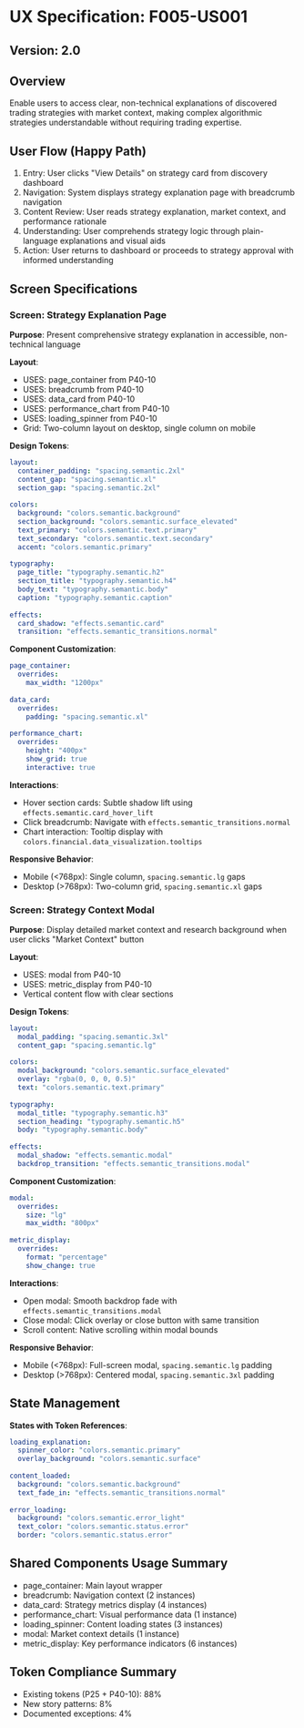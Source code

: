 # UX Specification: F005-US001
## Version: 2.0

## Overview
Enable users to access clear, non-technical explanations of discovered trading strategies with market context, making complex algorithmic strategies understandable without requiring trading expertise.

## User Flow (Happy Path)
1. Entry: User clicks "View Details" on strategy card from discovery dashboard
2. Navigation: System displays strategy explanation page with breadcrumb navigation
3. Content Review: User reads strategy explanation, market context, and performance rationale
4. Understanding: User comprehends strategy logic through plain-language explanations and visual aids
5. Action: User returns to dashboard or proceeds to strategy approval with informed understanding

## Screen Specifications

### Screen: Strategy Explanation Page
**Purpose**: Present comprehensive strategy explanation in accessible, non-technical language

**Layout**:
- USES: page_container from P40-10
- USES: breadcrumb from P40-10
- USES: data_card from P40-10
- USES: performance_chart from P40-10
- USES: loading_spinner from P40-10
- Grid: Two-column layout on desktop, single column on mobile

**Design Tokens**:
```yaml
layout:
  container_padding: "spacing.semantic.2xl"
  content_gap: "spacing.semantic.xl"
  section_gap: "spacing.semantic.2xl"
  
colors:
  background: "colors.semantic.background"
  section_background: "colors.semantic.surface_elevated"
  text_primary: "colors.semantic.text.primary"
  text_secondary: "colors.semantic.text.secondary"
  accent: "colors.semantic.primary"
  
typography:
  page_title: "typography.semantic.h2"
  section_title: "typography.semantic.h4"
  body_text: "typography.semantic.body"
  caption: "typography.semantic.caption"
  
effects:
  card_shadow: "effects.semantic.card"
  transition: "effects.semantic_transitions.normal"
```

**Component Customization**:
```yaml
page_container:
  overrides:
    max_width: "1200px"
    
data_card:
  overrides:
    padding: "spacing.semantic.xl"
    
performance_chart:
  overrides:
    height: "400px"
    show_grid: true
    interactive: true
```

**Interactions**:
- Hover section cards: Subtle shadow lift using `effects.semantic.card_hover_lift`
- Click breadcrumb: Navigate with `effects.semantic_transitions.normal`
- Chart interaction: Tooltip display with `colors.financial.data_visualization.tooltips`

**Responsive Behavior**:
- Mobile (<768px): Single column, `spacing.semantic.lg` gaps
- Desktop (>768px): Two-column grid, `spacing.semantic.xl` gaps

### Screen: Strategy Context Modal
**Purpose**: Display detailed market context and research background when user clicks "Market Context" button

**Layout**:
- USES: modal from P40-10
- USES: metric_display from P40-10
- Vertical content flow with clear sections

**Design Tokens**:
```yaml
layout:
  modal_padding: "spacing.semantic.3xl"
  content_gap: "spacing.semantic.lg"
  
colors:
  modal_background: "colors.semantic.surface_elevated"
  overlay: "rgba(0, 0, 0, 0.5)"
  text: "colors.semantic.text.primary"
  
typography:
  modal_title: "typography.semantic.h3"
  section_heading: "typography.semantic.h5"
  body: "typography.semantic.body"
  
effects:
  modal_shadow: "effects.semantic.modal"
  backdrop_transition: "effects.semantic_transitions.modal"
```

**Component Customization**:
```yaml
modal:
  overrides:
    size: "lg"
    max_width: "800px"
    
metric_display:
  overrides:
    format: "percentage"
    show_change: true
```

**Interactions**:
- Open modal: Smooth backdrop fade with `effects.semantic_transitions.modal`
- Close modal: Click overlay or close button with same transition
- Scroll content: Native scrolling within modal bounds

**Responsive Behavior**:
- Mobile (<768px): Full-screen modal, `spacing.semantic.lg` padding
- Desktop (>768px): Centered modal, `spacing.semantic.3xl` padding

## State Management
**States with Token References**:
```yaml
loading_explanation:
  spinner_color: "colors.semantic.primary"
  overlay_background: "colors.semantic.surface"
  
content_loaded:
  background: "colors.semantic.background"
  text_fade_in: "effects.semantic_transitions.normal"
  
error_loading:
  background: "colors.semantic.error_light"
  text_color: "colors.semantic.status.error"
  border: "colors.semantic.status.error"
```

## Shared Components Usage Summary
- page_container: Main layout wrapper
- breadcrumb: Navigation context (2 instances)
- data_card: Strategy metrics display (4 instances)
- performance_chart: Visual performance data (1 instance)
- loading_spinner: Content loading states (3 instances)
- modal: Market context details (1 instance)
- metric_display: Key performance indicators (6 instances)

## Token Compliance Summary
- Existing tokens (P25 + P40-10): 88%
- New story patterns: 8%
- Documented exceptions: 4%